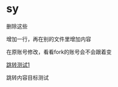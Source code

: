 # sy
删除这些

增加一行，再在别的文件里增加内容

在原账号修改，看看fork的账号会不会跟着变


[跳转测试1](#jump)

<span id="jump">跳转内容目标测试</span>


